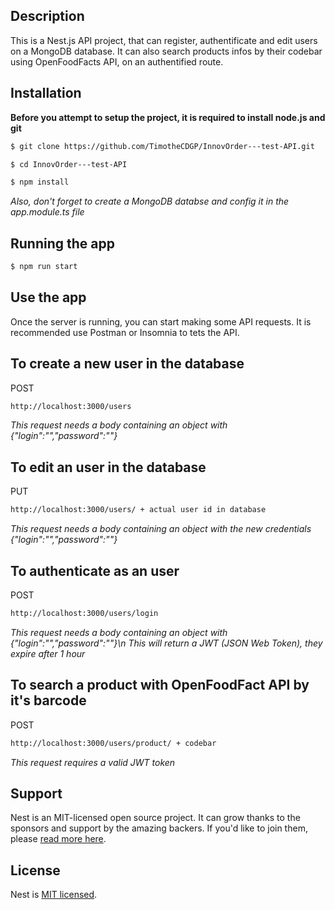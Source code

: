 ## Description

This is a Nest.js API project, that can register, authentificate and edit users on a MongoDB database.
It can also search products infos by their codebar using OpenFoodFacts API, on an authentified route. 

## Installation

**Before you attempt to setup the project, it is required to install node.js and git**


```bash
$ git clone https://github.com/TimotheCDGP/InnovOrder---test-API.git
```
```bash
$ cd InnovOrder---test-API
```
```bash
$ npm install
```

*Also, don't forget to create a MongoDB databse and config it in the app.module.ts file*

## Running the app

```bash
$ npm run start
```


## Use the app

Once the server is running, you can start making some API requests.
It is recommended use Postman or Insomnia to tets the API.


## To create a new user in the database

POST
```bash
http://localhost:3000/users
```
*This request needs a body containing an object with {"login":"","password":""}*


## To edit an user in the database

PUT
```bash
http://localhost:3000/users/ + actual user id in database
```
*This request needs a body containing an object with the new credentials {"login":"","password":""}*

## To authenticate as an user

POST
```bash
http://localhost:3000/users/login
```
*This request needs a body containing an object with {"login":"","password":""}\n*
*This will return a JWT (JSON Web Token), they expire after 1 hour*

## To search a product with OpenFoodFact API by it's barcode

POST
```bash
http://localhost:3000/users/product/ + codebar
```
*This request requires a valid JWT token*

## Support

Nest is an MIT-licensed open source project. It can grow thanks to the sponsors and support by the amazing backers. If you'd like to join them, please [read more here](https://docs.nestjs.com/support).

## License

Nest is [MIT licensed](LICENSE).
